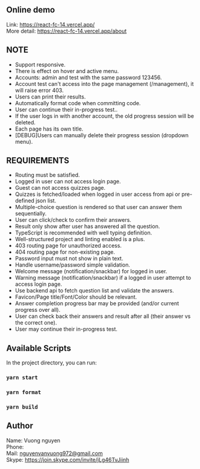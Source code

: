 ## Online demo
Link: https://react-fc-14.vercel.app/ \
More detail: https://react-fc-14.vercel.app/about

## NOTE
- Support responsive.
- There is effect on hover and active menu.
- Accounts: admin and test with the same password 123456.
- Account test can't access into the page management (/management), it will raise error 403.
- Users can print their results.
- Automatically format code when committing code.
- User can continue their in-progress test..
- If the user logs in with another account, the old progress session will be deleted.
- Each page has its own title.
- [DEBUG]Users can manually delete their progress session (dropdown menu).
## REQUIREMENTS
- Routing must be satisfied.
- Logged in user can not access login page.
- Guest can not access quizzes page.
- Quizzes is fetched/loaded when logged in user access from api or pre-defined json list.
- Multiple-choice question is rendered so that user can answer them sequentially.
- User can click/check to confirm their answers.
- Result only show after user has answered all the question.
- TypeScript is recommended with well typing definition.
- Well-structured project and linting enabled is a plus.
- 403 routing page for unauthorized access.
- 404 routing page for non-existing page.
- Password input must not show in plain text.
- Handle username/password simple validation.
- Welcome message (notification/snackbar) for logged in user.
- Warning message (notification/snackbar) if a logged in user attempt to access login page.
- Use backend api to fetch question list and validate the answers.
- Favicon/Page title/Font/Color should be relevant.
- Answer completion progress bar may be provided (and/or current progress over all).
- User can check back their answers and result after all (their answer vs the correct one).
- User may continue their in-progress test.
## Available Scripts

In the project directory, you can run:

### `yarn start`
### `yarn format`
### `yarn build`
## Author
Name: Vuong nguyen\
Phone: \
Mail: nguyenvanvuong972@gmail.com  \
Skype: https://join.skype.com/invite/jLg46TvJiinh